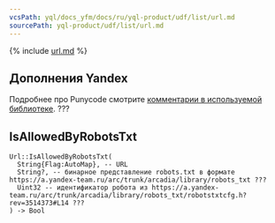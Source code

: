 ```yaml
---
vcsPath: yql/docs_yfm/docs/ru/yql-product/udf/list/url.md
sourcePath: yql-product/udf/list/url.md
---
```


{% include [url.md](_includes/url.md) %}

## Дополнения Yandex

Подробнее про Punycode смотрите [комментарии в используемой библиотеке](https://a.yandex-team.ru/arc/trunk/arcadia/library/cpp/unicode/punycode/punycode.h). ???

## IsAllowedByRobotsTxt
``` yql
Url::IsAllowedByRobotsTxt(
  String{Flag:AutoMap}, -- URL
  String?, -- бинарное представление robots.txt в формате https://a.yandex-team.ru/arc/trunk/arcadia/library/robots_txt ???
  Uint32 -- идентификатор робота из https://a.yandex-team.ru/arc/trunk/arcadia/library/robots_txt/robotstxtcfg.h?rev=3514373#L14 ???
) -> Bool
```